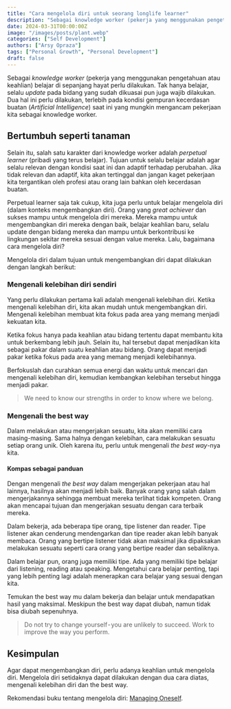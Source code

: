```yaml
---
title: "Cara mengelola diri untuk seorang longlife learner"
description: "Sebagai knowledge worker (pekerja yang menggunakan pengetahuan atau keahlian) belajar di sepanjang hayat dan up to date perlu dan wajib dilakukan."
date: 2024-03-31T00:00:00Z
image: "/images/posts/plant.webp"
categories: ["Self Development"]
authors: ["Arsy Opraza"]
tags: ["Personal Growth", "Personal Development"]
draft: false
---
```


Sebagai _knowledge worker_ (pekerja yang menggunakan pengetahuan atau keahlian) belajar di sepanjang hayat perlu dilakukan. Tak hanya belajar, selalu _update_ pada bidang yang sudah dikuasai pun juga wajib dilakukan. Dua hal ini perlu dilakukan, terlebih pada kondisi gempuran kecerdasan buatan (_Artificial Intelligence_) saat ini yang mungkin mengancam pekerjaan kita sebagai knowledge worker.

## Bertumbuh seperti tanaman

Selain itu, salah satu karakter dari knowledge worker adalah _perpetual learner_ (pribadi yang terus belajar). Tujuan untuk selalu belajar adalah agar selalu relevan dengan kondisi saat ini dan adaptif terhadap perubahan. Jika tidak relevan dan adaptif, kita akan tertinggal dan jangan kaget pekerjaan kita tergantikan oleh profesi atau orang lain bahkan oleh kecerdasan buatan.

Perpetual learner saja tak cukup, kita juga perlu untuk belajar mengelola diri (dalam konteks mengembangkan diri). Orang yang _great achiever_ dan sukses mampu untuk mengelola diri mereka. Mereka mampu untuk mengembangkan diri mereka dengan baik, belajar keahlian baru, selalu update dengan bidang mereka dan mampu untuk berkontribusi ke lingkungan sekitar mereka sesuai dengan value mereka. Lalu, bagaimana cara mengelola diri?

Mengelola diri dalam tujuan untuk mengembangkan diri dapat dilakukan dengan langkah berikut:

### Mengenali kelebihan diri sendiri

Yang perlu dilakukan pertama kali adalah mengenali kelebihan diri. Ketika mengenali kelebihan diri, kita akan mudah untuk mengembangkan diri. Mengenali kelebihan membuat kita fokus pada area yang memang menjadi kekuatan kita.

Ketika fokus hanya pada keahlian atau bidang tertentu dapat membantu kita untuk berkembang lebih jauh. Selain itu, hal tersebut dapat menjadikan kita sebagai pakar dalam suatu keahlian atau bidang. Orang dapat menjadi pakar ketika fokus pada area yang memang menjadi kelebihannya.

Berfokuslah dan curahkan semua energi dan waktu untuk mencari dan mengenali kelebihan diri, kemudian kembangkan kelebihan tersebut hingga menjadi pakar.

> We need to know our strengths in order to know where we belong.

### Mengenali the best way

Dalam melakukan atau mengerjakan sesuatu, kita akan memiliki cara masing-masing. Sama halnya dengan kelebihan, cara melakukan sesuatu setiap orang unik. Oleh karena itu, perlu untuk mengenali _the best way_-nya kita.

#### Kompas sebagai panduan

Dengan mengenali _the best way_ dalam mengerjakan pekerjaan atau hal lainnya, hasilnya akan menjadi lebih baik. Banyak orang yang salah dalam mengerjakannya sehingga membuat mereka terlihat tidak kompeten. Orang akan mencapai tujuan dan mengerjakan sesuatu dengan cara terbaik mereka.

Dalam bekerja, ada beberapa tipe orang, tipe listener dan reader. Tipe listener akan cenderung mendengarkan dan tipe reader akan lebih banyak membaca. Orang yang bertipe listener tidak akan maksimal jika dipaksakan melakukan sesuatu seperti cara orang yang bertipe reader dan sebaliknya.

Dalam belajar pun, orang juga memiliki tipe. Ada yang memiliki tipe belajar dari listening, reading atau speaking. Mengetahui cara belajar penting, tapi yang lebih penting lagi adalah menerapkan cara belajar yang sesuai dengan kita.

Temukan the best way mu dalam bekerja dan belajar untuk mendapatkan hasil yang maksimal. Meskipun the best way dapat diubah, namun tidak bisa diubah sepenuhnya.

> Do not try to change yourself - you are unlikely to succeed. Work to improve the way you perform.

## Kesimpulan

Agar dapat mengembangkan diri, perlu adanya keahlian untuk mengelola diri. Mengelola diri setidaknya dapat dilakukan dengan dua cara diatas, mengenali kelebihan diri dan the best way.

Rekomendasi buku tentang mengelola diri: [Managing Oneself](https://www.goodreads.com/en/book/show/2477223).
